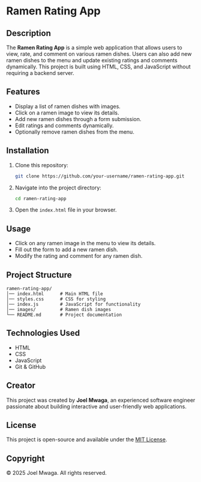 # Ramen Rating App

## Description
The **Ramen Rating App** is a simple web application that allows users to view, rate, and comment on various ramen dishes. Users can also add new ramen dishes to the menu and update existing ratings and comments dynamically. This project is built using HTML, CSS, and JavaScript without requiring a backend server.

## Features
- Display a list of ramen dishes with images.
- Click on a ramen image to view its details.
- Add new ramen dishes through a form submission.
- Edit ratings and comments dynamically.
- Optionally remove ramen dishes from the menu.

## Installation
1. Clone this repository:
   ```sh
   git clone https://github.com/your-username/ramen-rating-app.git
   ```
2. Navigate into the project directory:
   ```sh
   cd ramen-rating-app
   ```
3. Open the `index.html` file in your browser.

## Usage
- Click on any ramen image in the menu to view its details.
- Fill out the form to add a new ramen dish.
- Modify the rating and comment for any ramen dish.

## Project Structure
```
ramen-rating-app/
│── index.html      # Main HTML file
│── styles.css      # CSS for styling
│── index.js        # JavaScript for functionality
│── images/         # Ramen dish images
└── README.md       # Project documentation
```

## Technologies Used
- HTML
- CSS
- JavaScript
- Git & GitHub

## Creator
This project was created by **Joel Mwaga**, an experienced software engineer passionate about building interactive and user-friendly web applications.

## License
This project is open-source and available under the [MIT License](LICENSE).
## Copyright
© 2025 Joel Mwaga. All rights reserved.


